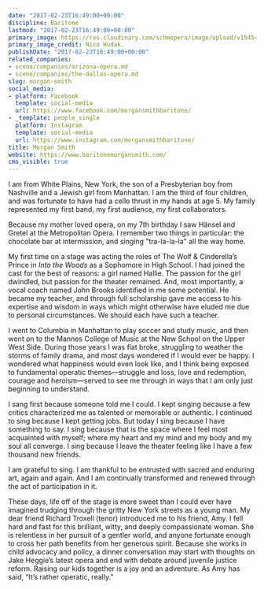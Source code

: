 ```yaml
---
date: "2017-02-23T16:49:00+00:00"
discipline: Baritone
lastmod: "2017-02-23T16:49:00+00:00"
primary_image: https://res.cloudinary.com/schmopera/image/upload/v1545409169/media/webhook-uploads/1487868530793/2017-02-23---MorganSmith_credit_NicoHudak.jpg.jpg
primary_image_credit: Nico Hudak.
publishDate: "2017-02-23T16:49:00+00:00"
related_companies:
- scene/companies/arizona-opera.md
- scene/companies/the-dallas-opera.md
slug: morgan-smith
social_media:
- platform: Facebook
  template: social-media
  url: https://www.facebook.com/morgansmithbaritone/
- _template: people_single
  platform: Instagram
  template: social-media
  url: https://www.instagram.com/morgansmithbaritone/
title: Morgan Smith
website: https://www.baritonemorgansmith.com/
cms_visible: true
---
```


I am from White Plains, New York, the son of a Presbyterian boy from Nashville and a Jewish girl from Manhattan. I am the third of four children, and was fortunate to have had a cello thrust in my hands at age 5. My family represented my first band, my first audience, my first collaborators.
 
Because my mother loved opera, on my 7th birthday I saw Hänsel and Gretel at the Metropolitan Opera. I remember two things in particular: the chocolate bar at intermission, and singing "tra-la-la-la" all the way home.

My first time on a stage was acting the roles of The Wolf & Cinderella’s Prince in *Into the Woods* as a Sophomore in High School. I had joined the cast for the best of reasons: a girl named Hallie. The passion for the girl dwindled, but passion for the theater remained. And, most importantly, a vocal coach named John Brooks identified in me some potential. He became my teacher, and through full scholarship gave me access to his expertise and wisdom in ways which might otherwise have eluded me due to personal circumstances. We should each have such a teacher.
 
I went to Columbia in Manhattan to play soccer and study music, and then went on to the Mannes College of Music at the New School on the Upper West Side. During those years I was flat broke, struggling to weather the storms of family drama, and most days wondered if I would ever be happy. I wondered what happiness would even look like, and I think being exposed to fundamental operatic themes—struggle and loss, love and redemption, courage and heroism—served to see me through in ways that I am only just beginning to understand.
 
I sang first because someone told me I could.
I kept singing because a few critics characterized me as talented or memorable or authentic.
I continued to sing because I kept getting jobs.
But today I sing because I have something to say.
I sing because that is the space where I feel most acquainted with myself; where my heart and my mind and my body and my soul all converge. I sing because I leave the theater feeling like I have a few thousand new friends.
 
I am grateful to sing. I am thankful to be entrusted with sacred and enduring art, again and again. And I am continually transformed and renewed through the act of participation in it.
 
These days, life off of the stage is more sweet than I could ever have imagined trudging through the gritty New York streets as a young man. My dear friend Richard Troxell (tenor) introduced me to his friend, Amy. I fell hard and fast for this brilliant, witty, and deeply compassionate woman. She is relentless in her pursuit of a gentler world, and anyone fortunate enough to cross her path benefits from her generous spirit. Because she works in child advocacy and policy, a dinner conversation may start with thoughts on Jake Heggie’s latest opera and end with debate around juvenile justice reform. Raising our kids together is a joy and an adventure. As Amy has said, “It’s rather operatic, really.”
